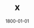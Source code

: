 ---
title: x
date: 1800-01-01
description: Traditional Grip
thumb: /assets/images/products/300S/300-trad-black-black-b.jpg
image: /assets/images/products/300S/300-trad-black-black-b.jpg
# angler-name: Johnny B. Goode

reel-type: spinning
reel-series: 300 

# location: Someplace, United States
# fish: Some Big Fish
# fish-length: 49 in.
# fish-weight: 78 lbs.
---